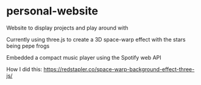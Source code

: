 # personal-website
Website to display projects and play around with 

Currently using three.js to create a 3D space-warp effect with the stars being pepe frogs

Embedded a compact music player using the Spotify web API

How I did this: https://redstapler.co/space-warp-background-effect-three-js/
